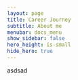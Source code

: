 ```yaml
---
layout: page
title: Career Journey
subtitle: About me
menubar: docs_menu
show_sidebar: false
hero_height: is-small
hide_hero: true
---
```


asdsad
